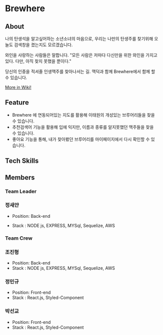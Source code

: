 # Brewhere

## About

나의 탄생석을 알고싶어하는 소년소녀의 마음으로, 우리는 나만의 탄생주를 찾기위해 오늘도 검색창을 켰는지도 모르겠습니다.

와인을 사랑하는 사람들은 말합니다. "모든 사람은 저마다 다신만을 위한 와인을 가지고 있다. 다만, 아직 찾지 못했을 뿐이다."

당신의 인중을 적셔줄 인생맥주를 찾아나서는 길.  맥덕과 함께 Brewhere에서 함께 할 수 있습니다.



[More in Wiki!](https://github.com/codestates/Brewhere/wiki)

## Feature

- Brewhere 에 연동되어있는 지도를 활용해 이태원의 개성있는 브루어리들을 찾을 수 있습니다.
- 추천검색어 기능을 활용해 입에 익지만, 이름과 종류를 알지못했던 맥주들을 찾을 수 있습니다.
- 좋아요 기능을 통해, 내가 찾아봤던 브루어리를 마이페이지에서 다시 확인할 수 있습니다.

## Tech Skills

## Members

### Team Leader

### 정새얀

- Position: Back-end

- Stack : NODE js, EXPRESS, MYSql, Sequelize, AWS

### Team Crew

### 조진형

- Position: Back-end
- Stack : NODE js, EXPRESS, MYSql, Sequelize, AWS

### 정민규

- Position: Front-end
- Stack : React.js, Styled-Component

### 박선교 

- Position: Front-end
- Stack : React.js, Styled-Component

